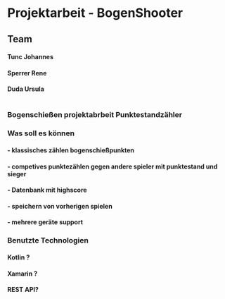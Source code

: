 # Projektarbeit - BogenShooter
## Team
#### Tunc Johannes
#### Sperrer Rene
#### Duda Ursula
#
### Bogenschießen projektabrbeit Punktestandzähler
### Was soll es können

#### - klassisches zählen bogenschießpunkten
#### - competives punktezählen gegen andere spieler mit punktestand und sieger
#### - Datenbank mit highscore
#### - speichern von vorherigen spielen
#### - mehrere geräte support

### Benutzte Technologien

#### Kotlin ?
#### Xamarin ?
#### REST API?
